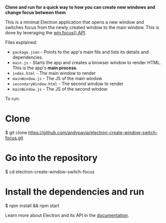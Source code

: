 **Clone and run for a quick way to how you can create new windows and change focus between them**

This is a minimal Electron application that opens a new window and switches focus from the newly created window to the main window. This is done by leveraging the [win.focus() API](http://electron.atom.io/docs/api/browser-window/#winfocus). 


Files explained:

- `package.json` - Points to the app's main file and lists its details and dependencies.
- `main.js` - Starts the app and creates a browser window to render HTML. This is the app's **main process**.
- `index.html` - The main window to render
- `mainWindow.js` - The JS of the main window
- `secondaryWindow.html` - The second window to render
- `mainWindow.js` - The JS of the second window


To run:

# Clone 
$ git clone https://github.com/andypavia/electron-create-window-switch-focus.git

# Go into the repository
$ cd electron-create-window-switch-focus

# Install the dependencies and run
$ npm install && npm start

Learn more about Electron and its API in the [documentation](http://electron.atom.io/docs/latest).


